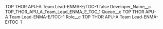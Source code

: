 <?xml version="1.0" encoding="UTF-8"?>
<CustomMetadata xmlns="http://soap.sforce.com/2006/04/metadata" xmlns:xsi="http://www.w3.org/2001/XMLSchema-instance" xmlns:xsd="http://www.w3.org/2001/XMLSchema">
    <label>TOP THOR APU-A Team Lead-ENMA-E/TOC-1</label>
    <protected>false</protected>
    <values>
        <field>Developer_Name__c</field>
        <value xsi:type="xsd:string">TOP_THOR_APU_A_Team_Lead_ENMA_E_TOC_1</value>
    </values>
    <values>
        <field>Queue__c</field>
        <value xsi:type="xsd:string">TOP THOR APU-A Team Lead-ENMA-E/TOC-1</value>
    </values>
    <values>
        <field>Role__c</field>
        <value xsi:type="xsd:string">TOP THOR APU-A Team Lead-ENMA-E/TOC-1</value>
    </values>
</CustomMetadata>
